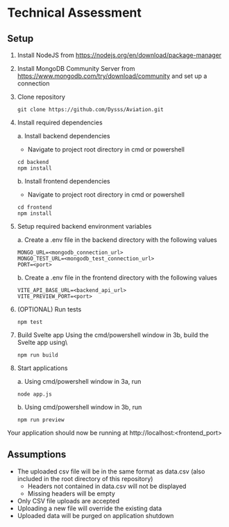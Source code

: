 # Technical Assessment

## Setup

1. Install NodeJS from https://nodejs.org/en/download/package-manager

2. Install MongoDB Community Server from https://www.mongodb.com/try/download/community and set up a connection

3. Clone repository

    ```
    git clone https://github.com/Dysss/Aviation.git
    ```
3. Install required dependencies

   a. Install backend dependencies
      - Navigate to project root directory in cmd or powershell

   ```
   cd backend
   npm install
   ```


    b. Install frontend dependencies
      - Navigate to project root directory in cmd or powershell

    ```
    cd frontend
    npm install
    ```

4. Setup required backend environment variables

    a. Create a .env file in the backend directory with the following values

    ```
    MONGO_URL=<mongodb_connection_url>
    MONGO_TEST_URL=<mongodb_test_connection_url>
    PORT=<port>
    ```


    b. Create a .env file in the frontend directory with the following values

    ```
    VITE_API_BASE_URL=<backend_api_url>
    VITE_PREVIEW_PORT=<port>
    ```

5. (OPTIONAL) Run tests
    ```
    npm test
    ```
6. Build Svelte app
    Using the cmd/powershell window in 3b, build the Svelte app using\
    ```
    npm run build
    ```

7. Start applications

    a. Using cmd/powershell window in 3a, run

    ```
    node app.js
    ```
    b. Using cmd/powershell window in 3b, run

    ```
    npm run preview
    ```
Your application should now be running at http://localhost:<frontend_port>

## Assumptions
- The uploaded csv file will be in the same format as data.csv (also included in the root directory of this repository)
  + Headers not contained in data.csv will not be displayed
  + Missing headers will be empty
- Only CSV file uploads are accepted
- Uploading a new file will override the existing data
- Uploaded data will be purged on application shutdown
